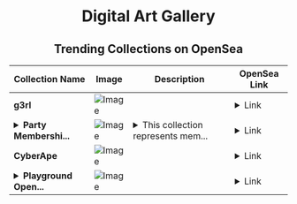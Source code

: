 <div align="center">

# Digital Art Gallery

## Trending Collections on OpenSea

| Collection Name                       | Image                                                                                     | Description                       | OpenSea Link                                                                                          |
|---------------------------------------|-------------------------------------------------------------------------------------------|-----------------------------------|--------------------------------------------------------------------------------------------------------|
| **g3rl** | ![Image](https://i.seadn.io/s/raw/files/84d0e55702c0601e2b0ce3eb6987e8ea.jpg?w=500&auto=format?w=200&auto=format) |  | <details><summary>Link</summary>[g3rl](https://opensea.io/collection/g3rl)</details> |
| **<details><summary>Party Membershi...</summary>Party Memberships: MetaWave</details>** | ![Image](https://i.seadn.io/s/raw/files/d927d3099257832e7e94bc703b32b1e5.png?w=500&auto=format?w=200&auto=format) | <details><summary>This collection represents mem...</summary>This collection represents memberships in the following Party: MetaWave. Head to https://base.party.app/party/0x954f639e28268e758dbe084fea587d959bae1392 to view the Party's latest activity.</details> | <details><summary>Link</summary>[Party Memberships: MetaWave](https://opensea.io/collection/party-memberships-metawave)</details> |
| **CyberApe** | ![Image](https://i.seadn.io/s/raw/files/c7c1ee54569628f4d515c644c0ff0185.png?w=500&auto=format?w=200&auto=format) |  | <details><summary>Link</summary>[CyberApe](https://opensea.io/collection/cyberape-2)</details> |
| **<details><summary>Playground Open...</summary>Playground Open Ticketing Ecosystem Event 13020</details>** | ![Image](https://i.seadn.io/s/raw/files/ad4b567b5e819f5eb9dc8588aeb6896f.png?w=500&auto=format?w=200&auto=format) |  | <details><summary>Link</summary>[Playground Open Ticketing Ecosystem Event 13020](https://opensea.io/collection/playground-open-ticketing-ecosystem-event-13020)</details> |

</div>